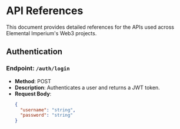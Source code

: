 # API References

This document provides detailed references for the APIs used across Elemental Imperium's Web3 projects.

## Authentication

### Endpoint: `/auth/login`
- **Method**: POST  
- **Description**: Authenticates a user and returns a JWT token.  
- **Request Body**:  
  ```json
  {
    "username": "string",
    "password": "string"
  }